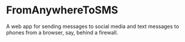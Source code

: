 # FromAnywhereToSMS
A web app for sending messages to social media and text messages to phones from a browser, say, behind a firewall.
